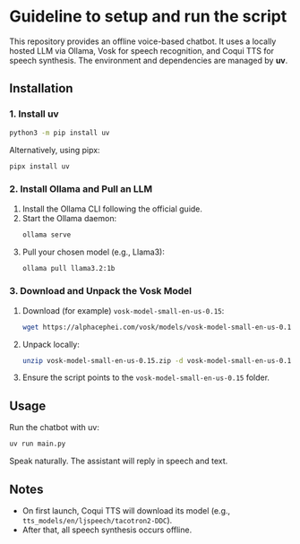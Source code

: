 # Guideline to setup and run the script

This repository provides an offline voice-based chatbot. 
It uses a locally hosted LLM via Ollama, Vosk for speech recognition, and Coqui TTS for speech synthesis. 
The environment and dependencies are managed by **uv**.

## Installation

### 1. Install uv
```bash
python3 -m pip install uv
```
Alternatively, using pipx:
```bash
pipx install uv
```

### 2. Install Ollama and Pull an LLM
1. Install the Ollama CLI following the official guide.  
2. Start the Ollama daemon:
   ```bash
   ollama serve
   ```
3. Pull your chosen model (e.g., Llama3):
   ```bash
   ollama pull llama3.2:1b
   ```

### 3. Download and Unpack the Vosk Model
1. Download (for example) `vosk-model-small-en-us-0.15`:
   ```bash
   wget https://alphacephei.com/vosk/models/vosk-model-small-en-us-0.15.zip
   ```
2. Unpack locally:
   ```bash
   unzip vosk-model-small-en-us-0.15.zip -d vosk-model-small-en-us-0.15
   ```
3. Ensure the script points to the `vosk-model-small-en-us-0.15` folder.

## Usage

Run the chatbot with uv:
```bash
uv run main.py
```
Speak naturally. The assistant will reply in speech and text.

## Notes

- On first launch, Coqui TTS will download its model (e.g., `tts_models/en/ljspeech/tacotron2-DDC`).
- After that, all speech synthesis occurs offline.

